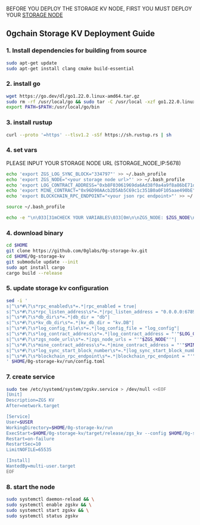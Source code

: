 BEFORE YOU DEPLOY THE STORAGE KV NODE, FIRST YOU MUST DEPLOY YOUR [STORAGE NODE](https://github.com/hubofvalley/Testnet-Guides/blob/main/0g%20(zero-gravity)/storage-node/storage-node.md)

## 0gchain Storage KV Deployment Guide

### 1. Install dependencies for building from source
   ```bash
   sudo apt-get update
   sudo apt-get install clang cmake build-essential
   ```

### 2. install go
   ```bash
   wget https://go.dev/dl/go1.22.0.linux-amd64.tar.gz
   sudo rm -rf /usr/local/go && sudo tar -C /usr/local -xzf go1.22.0.linux-amd64.tar.gz
   export PATH=$PATH:/usr/local/go/bin
   ```

### 3. install rustup
   ```bash
   curl --proto '=https' --tlsv1.2 -sSf https://sh.rustup.rs | sh
   ```

### 4. set vars
   PLEASE INPUT YOUR STORAGE NODE URL (STORAGE_NODE_IP:5678)
   ```bash
   echo 'export ZGS_LOG_SYNC_BLOCK="334797"' >> ~/.bash_profile
   echo 'export ZGS_NODE="<your storage node url>"' >> ~/.bash_profile
   echo 'export LOG_CONTRACT_ADDRESS="0xb8F03061969da6Ad38f0a4a9f8a86bE71dA3c8E7"' >> ~/.bash_profile
   echo 'export MINE_CONTRACT="0x96D90AAcb2D5Ab5C69c1c351B0a0F105aae490bE"' >> ~/.bash_profile
   echo 'export BLOCKCHAIN_RPC_ENDPOINT="<your json rpc endpoint>"' >> ~/.bash_profile
   
   source ~/.bash_profile
   
   echo -e "\n\033[31mCHECK YOUR VARIABLES\033[0m\n\nZGS_NODE: $ZGS_NODE\nLOG_CONTRACT_ADDRESS: $LOG_CONTRACT_ADDRESS\nMINE_CONTRACT: $MINE_CONTRACT\nZGS_LOG_SYNC_BLOCK: $ZGS_LOG_SYNC_BLOCK\nBLOCKCHAIN_RPC_ENDPOINT: $BLOCKCHAIN_RPC_ENDPOINT\n\n"
   ```

### 4. download binary
   ```bash
   cd $HOME
   git clone https://github.com/0glabs/0g-storage-kv.git
   cd $HOME/0g-storage-kv
   git submodule update --init
   sudo apt install cargo
   cargo build --release
   ```

### 5. update storage kv configuration

   ```bash
   sed -i '
   s|^\s*#\?\s*rpc_enabled\s*=.*|rpc_enabled = true|
   s|^\s*#\?\s*rpc_listen_address\s*=.*|rpc_listen_address = "0.0.0.0:6789"|
   s|^\s*#\?\s*db_dir\s*=.*|db_dir = "db"|
   s|^\s*#\?\s*kv_db_dir\s*=.*|kv_db_dir = "kv.DB"|
   s|^\s*#\?\s*log_config_file\s*=.*|log_config_file = "log_config"|
   s|^\s*#\?\s*log_contract_address\s*=.*|log_contract_address = "'"$LOG_CONTRACT_ADDRESS"'"|
   s|^\s*#\?\s*zgs_node_urls\s*=.*|zgs_node_urls = "'"$ZGS_NODE"'"|
   s|^\s*#\?\s*mine_contract_address\s*=.*|mine_contract_address = "'"$MINE_CONTRACT"'"|
   s|^\s*#\?\s*log_sync_start_block_number\s*=.*|log_sync_start_block_number = '"$ZGS_LOG_SYNC_BLOCK"'|
   s|^\s*#\?\s*blockchain_rpc_endpoint\s*=.*|blockchain_rpc_endpoint = "'"$BLOCKCHAIN_RPC_ENDPOINT"'"|
   ' $HOME/0g-storage-kv/run/config.toml
   ```

### 7. create service
   ```bash
   sudo tee /etc/systemd/system/zgskv.service > /dev/null <<EOF
   [Unit]
   Description=ZGS KV
   After=network.target
   
   [Service]
   User=$USER
   WorkingDirectory=$HOME/0g-storage-kv/run
   ExecStart=$HOME/0g-storage-kv/target/release/zgs_kv --config $HOME/0g-storage-kv/run/config.toml
   Restart=on-failure
   RestartSec=10
   LimitNOFILE=65535
   
   [Install]
   WantedBy=multi-user.target
   EOF
   ```
### 8. start the node
   ```bash
   sudo systemctl daemon-reload && \
   sudo systemctl enable zgskv && \
   sudo systemctl start zgskv && \
   sudo systemctl status zgskv
   ```
